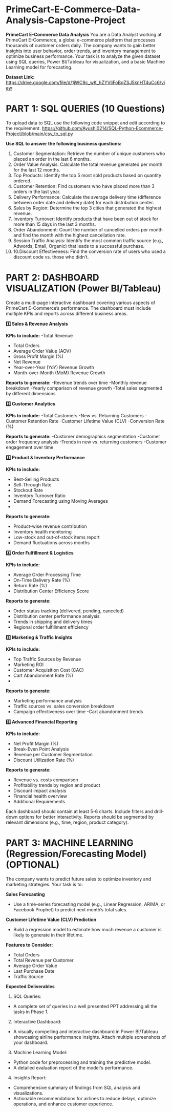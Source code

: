 # PrimeCart-E-Commerce-Data-Analysis-Capstone-Project

**PrimeCart E-Commerce Data Analysis**
You are a Data Analyst working at PrimeCart E-Commerce, a global e-commerce platform that processes thousands of customer orders daily. The company wants to gain better insights into user behavior, order trends, and inventory management to optimize business performance. Your task is to analyze the given dataset using SQL queries, Power BI/Tableau for visualization, and a basic Machine Learning model for forecasting.

**Dataset Link:** https://drive.google.com/file/d/1jWC9c_wK_hZYVIiFoBqZSJ5knHT4uCc6/view


# PART 1: SQL QUERIES (10 Questions)

To upload data to SQL use the following code snippet and edit according to the requirement.
https://github.com/Ayushi0214/SQL-Python-Ecommerce-Project/blob/main/csv_to_sql.py

**Use SQL to answer the following business questions:**
 

1. Customer Segmentation: Retrieve the number of unique customers who placed an order in the last 6 months.
2. Order Value Analysis: Calculate the total revenue generated per month for the last 12 months.
3. Top Products: Identify the top 5 most sold products based on quantity ordered.
4. Customer Retention: Find customers who have placed more than 3 orders in the last year.
5. Delivery Performance: Calculate the average delivery time (difference between order date and delivery date) for each distribution center.
6. Sales by Region: Determine the top 3 cities that generated the highest revenue.
7. Inventory Turnover: Identify products that have been out of stock for more than 15 days in the last 3 months.
8. Order Abandonment: Count the number of cancelled orders per month and find the month with the highest cancellation rate.
9. Session Traffic Analysis: Identify the most common traffic source (e.g., Adwords, Email, Organic) that leads to a successful purchase.
10. 10.Discount Effectiveness: Find the conversion rate of users who used a discount code vs. those who didn’t.

# PART 2: DASHBOARD VISUALIZATION (Power BI/Tableau)

Create a multi-page interactive dashboard covering various aspects of PrimeCart E-Commerce’s performance. The dashboard must include multiple KPIs and reports across different business areas.

**1️⃣ Sales & Revenue Analysis**

**KPIs to include:**
-Total Revenue
- Total Orders
- Average Order Value (AOV)
- Gross Profit Margin (%)
- Net Revenue
- Year-over-Year (YoY) Revenue Growth
- Month-over-Month (MoM) Revenue Growth

**Reports to generate:**
-Revenue trends over time
-Monthly revenue breakdown
-Yearly comparison of revenue growth
-Total sales segmented by different dimensions

**2️⃣ Customer Analytics**

**KPIs to include:**
-Total Customers
-New vs. Returning Customers
-Customer Retention Rate
-Customer Lifetime Value (CLV)
-Conversion Rate (%)

**Reports to generate:**
-Customer demographics segmentation
-Customer order frequency analysis
-Trends in new vs. returning customers
-Customer engagement over time

**3️⃣ Product & Inventory Performance**

**KPIs to include:**
- Best-Selling Products
- Sell-Through Rate
- Stockout Rate
- Inventory Turnover Ratio
- Demand Forecasting using Moving Averages
- 
**Reports to generate:**
- Product-wise revenue contribution
- Inventory health monitoring
- Low-stock and out-of-stock items report
- Demand fluctuations across months

**4️⃣ Order Fulfillment & Logistics**

**KPIs to include:**
- Average Order Processing Time
- On-Time Delivery Rate (%)
- Return Rate (%)
- Distribution Center Efficiency Score

**Reports to generate:**
- Order status tracking (delivered, pending, canceled)
- Distribution center performance analysis
- Trends in shipping and delivery times
- Regional order fulfillment efficiency

**5️⃣ Marketing & Traffic Insights**

**KPIs to include:**
- Top Traffic Sources by Revenue
- Marketing ROI
- Customer Acquisition Cost (CAC)
- Cart Abandonment Rate (%)
- 
**Reports to generate:**
- Marketing performance analysis
- Traffic sources vs. sales conversion breakdown
- Campaign effectiveness over time
-Cart abandonment trends

**6️⃣ Advanced Financial Reporting**

**KPIs to include:**
- Net Profit Margin (%)
- Break-Even Point Analysis
- Revenue per Customer Segmentation
- Discount Utilization Rate (%)
  
**Reports to generate:**
- Revenue vs. costs comparison
- Profitability trends by region and product
- Discount impact analysis
- Financial health overview
- Additional Requirements

Each dashboard should contain at least 5-6 charts.
Include filters and drill-down options for better interactivity.
Reports should be segmented by relevant dimensions (e.g., time, region, product category).

# PART 3: MACHINE LEARNING (Regression/Forecasting Model)    (OPTIONAL)
 The company wants to predict future sales to optimize inventory and marketing strategies. Your task is to:

**Sales Forecasting**
- Use a time-series forecasting model (e.g., Linear Regression, ARIMA, or Facebook Prophet) to predict next month’s total sales.

**Customer Lifetime Value (CLV) Prediction**
- Build a regression model to estimate how much revenue a customer is likely to generate in their lifetime.

**Features to Consider:**

- Total Orders
- Total Revenue per Customer
- Average Order Value
- Last Purchase Date
- Traffic Source
  
**Expected Deliverables**
  
1. SQL Queries:
- A complete set of queries in a well presented PPT addressing all the tasks in Phase 1.

2. Interactive Dashboard:
- A visually compelling and interactive dashboard in Power BI/Tableau showcasing airline performance insights. Attach multiple screenshots of your dashboard. 

3. Machine Learning Model:
- Python code for preprocessing and training the predictive model.
- A detailed evaluation report of the model's performance.

4. Insights Report:
- Comprehensive summary of findings from SQL analysis and visualizations.
- Actionable recommendations for airlines to reduce delays, optimize operations, and enhance customer experience.
